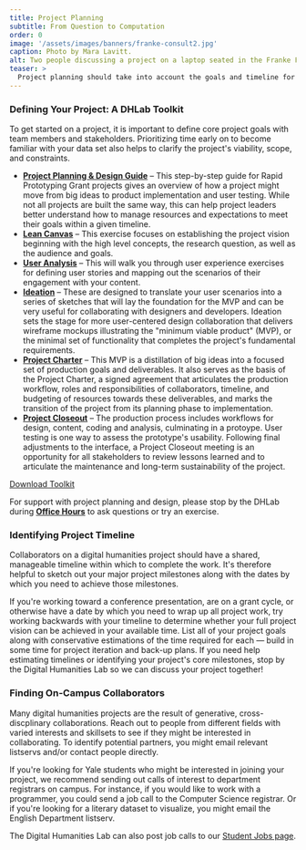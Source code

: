 ```yaml
---
title: Project Planning
subtitle: From Question to Computation
order: 0
image: '/assets/images/banners/franke-consult2.jpg'
caption: Photo by Mara Lavitt.
alt: Two people discussing a project on a laptop seated in the Franke Family Digital Humanities Laboratory.
teaser: >
  Project planning should take into account the goals and timeline for a project. Click to read more about strategies for articulating goals and also ways that user experience design could help the process.
---
```


### Defining Your Project: A DHLab Toolkit

To get started on a project, it is important to define core project goals with team members and stakeholders. Prioritizing time early on to become familiar with your data set also helps to clarify the project's viability, scope, and constraints. 

<ul>
  <li>
    <a href='{{site.baseurl}}/assets/docs/DH-ProjectPlanning.pdf' target='_blank'><b>Project Planning & Design Guide</b></a> – This step-by-step guide for Rapid Prototyping Grant projects gives an overview of how a project might move from big ideas to product implementation and user testing. While not all projects are built the same way, this can help project leaders better understand how to manage resources and expectations to meet their goals within a given timeline.<br>
  </li>
  <li>
    <a href='{{site.baseurl}}/assets/docs/DH-LeanCanvas.pdf' target='_blank'><b>Lean Canvas</b></a> – This exercise focuses on establishing the project vision beginning with the high level concepts, the research question, as well as the audience and goals.<br>
  </li>
  <li>
    <a href='{{site.baseurl}}/assets/docs/DH-User-Analysis.pdf' target='_blank'><b>User Analysis</b></a> – This will walk you through user experience exercises for defining user stories and mapping out the scenarios of their engagement with your content.<br>
  </li>
  <li>
    <a href='{{site.baseurl}}/assets/docs/DH-Ideation.pdf' target='_blank'><b>Ideation</b></a> – These are designed to translate your user scenarios into a series of sketches that will lay the foundation for the MVP and can be very useful for collaborating with designers and developers. Ideation sets the stage for more user-centered design collaboration that delivers wireframe mockups illustrating the "minimum viable product" (MVP), or the minimal set of functionality that completes the project's fundamental requirements.<br>
  </li>
  <li>
    <a href='{{site.baseurl}}/assets/docs/ProjectCharter-RPG.pdf' target='_blank'><b>Project Charter</b></a> – This MVP is a distillation of big ideas into a focused set of production goals and deliverables. It also serves as the basis of the Project Charter, a signed agreement that articulates the production workflow, roles and responsibilities of collaborators, timeline, and budgeting of resources towards these deliverables, and marks the transition of the project from its planning phase to implementation.<br>
  </li>
  <li>
    <a href='{{site.baseurl}}/assets/docs/Project-Close.pdf' target='_blank'><b>Project Closeout</b></a> – The production process includes workflows for design, content, coding and analysis, culminating in a protoype. User testing is one way to assess the prototype's usability. Following final adjustments to the interface, a Project Closeout meeting is an opportunity for all stakeholders to review lessons learned and to articulate the maintenance and long-term sustainability of the project.
  </li>
</ul>
<a href='{{ site.baseurl }}/assets/docs/DH-Project-Toolkit.pdf'
      class='color-button' target='_blank'>Download Toolkit</a>

For support with project planning and design, please stop by the DHLab during <a href='{{site.baseurl}}/resources/office-hours.html' target='_blank'><b>Office Hours</b></a> to ask questions or try an exercise.


### Identifying Project Timeline

Collaborators on a digital humanities project should have a shared, manageable timeline within which to complete the work. It's therefore helpful to sketch out your major project milestones along with the dates by which you need to achieve those milestones. 

If you're working toward a conference presentation, are on a grant cycle, or otherwise have a date by which you need to wrap up all project work, try working backwards with your timeline to determine whether your full project vision can be achieved in your available time. List all of your project goals along with conservative estimations of the time required for each — build in some time for project iteration and back-up plans. If you need help estimating timelines or identifying your project's core milestones, stop by the Digital Humanities Lab so we can discuss your project together!


### Finding On-Campus Collaborators

Many digital humanities projects are the result of generative, cross-discplinary collaborations. Reach out to people from different fields with varied interests and skillsets to see if they might be interested in collaborating. To identify potential partners, you might email relevant listservs and/or contact people directly.

If you're looking for Yale students who might be interested in joining your project, we recommend sending out calls of interest to department registrars on campus. For instance, if you would like to work with a programmer, you could send a job call to the Computer Science registrar. Or if you're looking for a literary dataset to visualize, you might email the English Department listserv.

The Digital Humanities Lab can also post job calls to our <a href='{{site.baseurl}}/opportunities/student-jobs.html' target='_blank'>Student Jobs page</a>.

